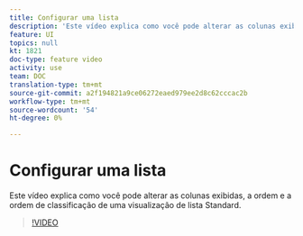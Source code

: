 ```yaml
---
title: Configurar uma lista
description: 'Este vídeo explica como você pode alterar as colunas exibidas, a ordem e a ordem de classificação de uma visualização de lista Standard.  '
feature: UI
topics: null
kt: 1821
doc-type: feature video
activity: use
team: DOC
translation-type: tm+mt
source-git-commit: a2f194821a9ce06272eaed979ee2d8c62cccac2b
workflow-type: tm+mt
source-wordcount: '54'
ht-degree: 0%

---
```



# Configurar uma lista

Este vídeo explica como você pode alterar as colunas exibidas, a ordem e a ordem de classificação de uma visualização de lista Standard.

>[!VIDEO](https://video.tv.adobe.com/v/25288/?quality=12)
